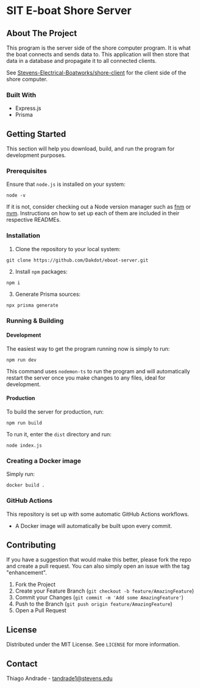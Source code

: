 # SIT E-boat Shore Server

## About The Project

This program is the server side of the shore computer program. It is what the boat connects and sends data to. This application will then store that data in a database and propagate it to all connected clients.

See [Stevens-Electrical-Boatworks/shore-client](https://github.com/Stevens-Electric-Boatworks/shore-client) for the client side of the shore computer.

### Built With

- Express.js
- Prisma

## Getting Started

This section will help you download, build, and run the program for development purposes.

### Prerequisites

Ensure that `node.js` is installed on your system:

```
node -v
```

If it is not, consider checking out a Node version manager such as [fnm](https://github.com/Schniz/fnm) or [nvm](https://github.com/nvm-sh/nvm). Instructions on how to set up each of them are included in their respective READMEs.

### Installation

1. Clone the repository to your local system:

```
git clone https://github.com/Dakdot/eboat-server.git
```

2. Install `npm` packages:

```
npm i
```

3. Generate Prisma sources:

```
npx prisma generate
```

### Running & Building

#### Development

The easiest way to get the program running now is simply to run:

```
npm run dev
```

This command uses `nodemon-ts` to run the program and will automatically restart the server once you make changes to any files, ideal for development.

#### Production

To build the server for production, run:

```
npm run build
```

To run it, enter the `dist` directory and run:

```
node index.js
```

### Creating a Docker image

Simply run:

```
docker build .
```

### GitHub Actions

This repository is set up with some automatic GitHub Actions workflows.

- A Docker image will automatically be built upon every commit.

<!-- CONTRIBUTING -->

## Contributing

If you have a suggestion that would make this better, please fork the repo and create a pull request. You can also simply open an issue with the tag "enhancement".

1. Fork the Project
2. Create your Feature Branch (`git checkout -b feature/AmazingFeature`)
3. Commit your Changes (`git commit -m 'Add some AmazingFeature'`)
4. Push to the Branch (`git push origin feature/AmazingFeature`)
5. Open a Pull Request

## License

Distributed under the MIT License. See `LICENSE` for more information.

## Contact

Thiago Andrade - [tandrade1@stevens.edu](mailto:tandrade1@stevens.edu)
